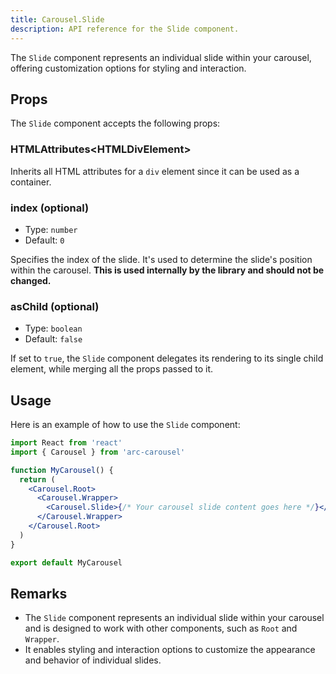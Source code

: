 ```yaml
---
title: Carousel.Slide
description: API reference for the Slide component.
---
```


The `Slide` component represents an individual slide within your carousel, offering customization options for styling and interaction.

## Props

The `Slide` component accepts the following props:

### HTMLAttributes\<HTMLDivElement\>

Inherits all HTML attributes for a `div` element since it can be used as a container.

### index (optional)

- Type: `number`
- Default: `0`

Specifies the index of the slide. It's used to determine the slide's position within the carousel. **This is used internally by the library and should not be changed.**

### asChild (optional)

- Type: `boolean`
- Default: `false`

If set to `true`, the `Slide` component delegates its rendering to its single child element, while merging all the props passed to it.

## Usage

Here is an example of how to use the `Slide` component:

```jsx
import React from 'react'
import { Carousel } from 'arc-carousel'

function MyCarousel() {
  return (
    <Carousel.Root>
      <Carousel.Wrapper>
        <Carousel.Slide>{/* Your carousel slide content goes here */}</Carousel.Slide>
      </Carousel.Wrapper>
    </Carousel.Root>
  )
}

export default MyCarousel
```

## Remarks

- The `Slide` component represents an individual slide within your carousel and is designed to work with other components, such as `Root` and `Wrapper`.
- It enables styling and interaction options to customize the appearance and behavior of individual slides.
